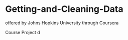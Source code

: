 # Getting-and-Cleaning-Data

offered by Johns Hopkins University through Coursera

Course Project  d
